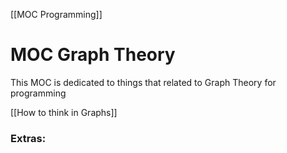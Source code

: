 [[MOC Programming]]

# MOC Graph Theory
This MOC is dedicated to things that related to Graph Theory for programming

[[How to think in Graphs]]








### Extras:


